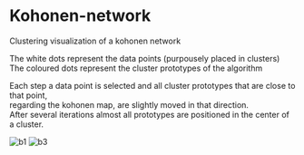 # Kohonen-network  
Clustering visualization of a kohonen network  

The white dots represent the data points (purpousely placed in clusters)  
The coloured dots represent the cluster prototypes of the algorithm  

Each step a data point is selected and all cluster prototypes that are close to that point,  
regarding the kohonen map, are slightly moved in that direction.  
After several iterations almost all prototypes are positioned in the center of a cluster.  

![b1](https://github.com/LouisBock/Kohonen-network/assets/82266724/cf771b33-023c-497c-be67-1859c44c8393)
![b3](https://github.com/LouisBock/Kohonen-network/assets/82266724/cece8301-8da4-4095-a078-a1f08db5444d)
